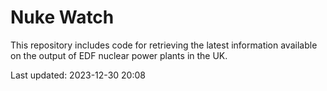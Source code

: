 # Nuke Watch

This repository includes code for retrieving the latest information available on the output of EDF nuclear power plants in the UK.

Last updated: 2023-12-30 20:08